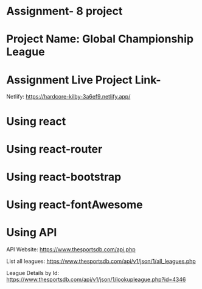 # Assignment- 8 project
# Project Name: Global Championship League
# Assignment Live Project Link-
Netlify: https://hardcore-kilby-3a6ef9.netlify.app/

# Using react
# Using react-router
# Using react-bootstrap
# Using react-fontAwesome


# Using API
API Website: https://www.thesportsdb.com/api.php 

List all leagues: https://www.thesportsdb.com/api/v1/json/1/all_leagues.php

League Details by Id: https://www.thesportsdb.com/api/v1/json/1/lookupleague.php?id=4346





